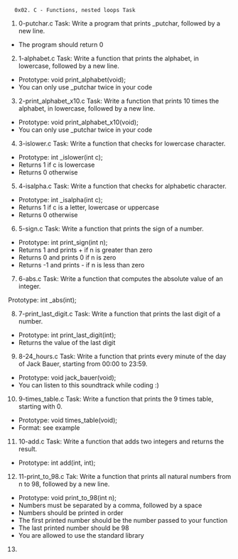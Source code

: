       0x02. C - Functions, nested loops Task

1. 0-putchar.c Task: Write a program that prints _putchar, followed by a new line.

* The program should return 0

2. 1-alphabet.c Task: Write a function that prints the alphabet, in lowercase, followed by a new line.

* Prototype: void print_alphabet(void);
* You can only use _putchar twice in your code

3. 2-print_alphabet_x10.c Task: Write a function that prints 10 times the alphabet, in lowercase, followed by a new line.

* Prototype: void print_alphabet_x10(void);
* You can only use _putchar twice in your code

4. 3-islower.c Task: Write a function that checks for lowercase character.

* Prototype: int _islower(int c);
* Returns 1 if c is lowercase
* Returns 0 otherwise

5. 4-isalpha.c Task: Write a function that checks for alphabetic character.

* Prototype: int _isalpha(int c);
* Returns 1 if c is a letter, lowercase or uppercase
* Returns 0 otherwise

6. 5-sign.c Task: Write a function that prints the sign of a number.

* Prototype: int print_sign(int n);
* Returns 1 and prints + if n is greater than zero
* Returns 0 and prints 0 if n is zero
* Returns -1 and prints - if n is less than zero

7. 6-abs.c Task: Write a function that computes the absolute value of an integer.

Prototype: int _abs(int);

8. 7-print_last_digit.c Task: Write a function that prints the last digit of a number.

* Prototype: int print_last_digit(int);
* Returns the value of the last digit

9. 8-24_hours.c Task: Write a function that prints every minute of the day of Jack Bauer, starting from 00:00 to 23:59.

* Prototype: void jack_bauer(void);
* You can listen to this soundtrack while coding :)

10. 9-times_table.c Task: Write a function that prints the 9 times table, starting with 0.

* Prototype: void times_table(void);
* Format: see example

11. 10-add.c Task: Write a function that adds two integers and returns the result.

* Prototype: int add(int, int);

12. 11-print_to_98.c Tak: Write a function that prints all natural numbers from n to 98, followed by a new line.

* Prototype: void print_to_98(int n);
* Numbers must be separated by a comma, followed by a space
* Numbers should be printed in order
* The first printed number should be the number passed to your function
* The last printed number should be 98
* You are allowed to use the standard library

13.                
